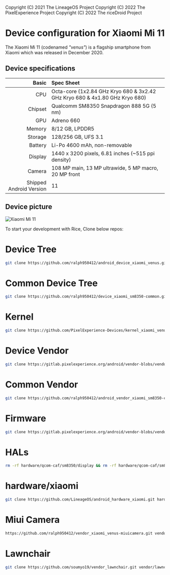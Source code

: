Copyright (C) 2021 The LineageOS Project
Copyright (C) 2022 The PixelExperience Project
Copyright (C) 2022 The riceDroid Project

Device configuration for Xiaomi Mi 11
=========================================

The Xiaomi Mi 11 (codenamed _"venus"_) is a flagship smartphone from Xiaomi which was released in December 2020.

## Device specifications

Basic   | Spec Sheet
-------:|:-------------------------
CPU     | Octa-core (1x2.84 GHz Kryo 680 & 3x2.42 GHz Kryo 680 & 4x1.80 GHz Kryo 680)
Chipset | Qualcomm SM8350 Snapdragon 888 5G (5 nm)
GPU     | Adreno 660
Memory  | 8/12 GB, LPDDR5
Storage | 128/256 GB, UFS 3.1
Battery | Li-Po 4600 mAh, non-removable
Display | 1440 x 3200 pixels, 6.81 inches (~515 ppi density)
Camera  | 108 MP main, 13 MP ultrawide, 5 MP macro, 20 MP front
Shipped Android Version | 11

## Device picture

![Xiaomi Mi 11](https://i01.appmifile.com/webfile/globalimg/products/pc/mi11/specs-01.png "Xiaomi Mi 11")


To start your development with Rice, Clone below repos:

# Device Tree
```bash
git clone https://github.com/ralph950412/android_device_xiaomi_venus.git device/xiaomi/venus
```

# Common Device Tree
```bash
git clone https://github.com/ralph950412/device_xiaomi_sm8350-common.git device/xiaomi/sm8350-common
```

# Kernel
```bash
git clone https://github.com/PixelExperience-Devices/kernel_xiaomi_venus.git kernel/xiaomi/venus
```

# Device Vendor
```bash
git clone https://gitlab.pixelexperience.org/android/vendor-blobs/vendor_xiaomi_venus.git vendor/xiaomi/venus
```

# Common Vendor
```bash
git clone https://github.com/ralph950412/android_vendor_xiaomi_sm8350-common.git vendor/xiaomi/sm8350-common
```

# Firmware
```bash
git clone https://gitlab.pixelexperience.org/android/vendor-blobs/vendor_xiaomi_venus-firmware.git vendor/xiaomi/venus-firmware
```
# HALs
```bash
rm -rf hardware/qcom-caf/sm8350/display && rm -rf hardware/qcom-caf/sm8350/audio && rm -rf hardware/qcom-caf/sm8350/media && git clone https://github.com/PixelExperience/hardware_qcom-caf_sm8350_display.git hardware/qcom-caf/sm8350/display && git clone https://github.com/PixelExperience/hardware_qcom-caf_sm8350_audio.git hardware/qcom-caf/sm8350/audio && git clone https://github.com/PixelExperience/hardware_qcom-caf_sm8350_media.git hardware/qcom-caf/sm8350/media
```
# hardware/xiaomi
```bash
git clone https://github.com/LineageOS/android_hardware_xiaomi.git hardware/xiaomi
```

# Miui Camera
```bash
https://github.com/ralph950412/vendor_xiaomi_venus-miuicamera.git vendor/xiaomi/venus-miuicamera
```

# Lawnchair
```bash
git clone https://github.com/soumyo19/vendor_lawnchair.git vendor/lawnchair 
```

